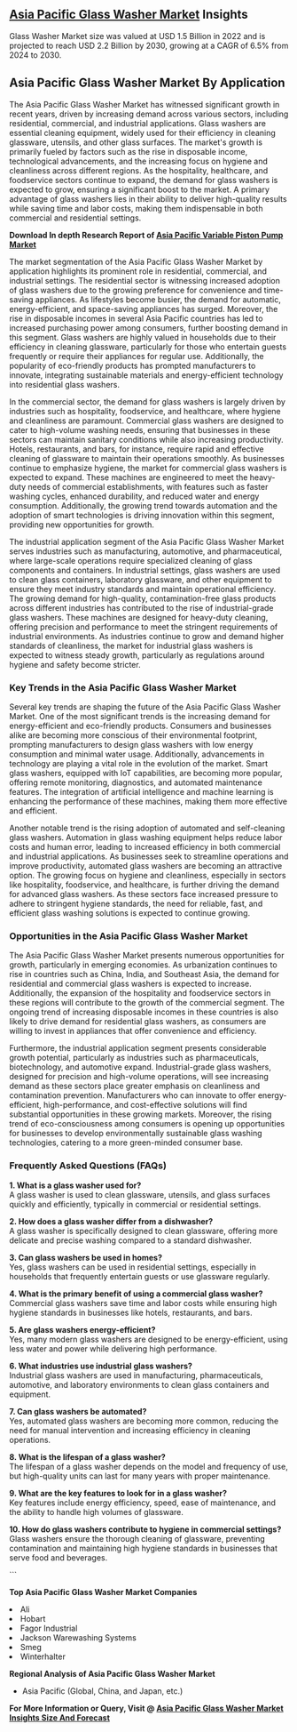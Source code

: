 <h2><a href="https://www.verifiedmarketreports.com/download-sample/?rid=525439&amp;utm_source=Github-Feb&amp;utm_medium=219" target="_blank">Asia Pacific Glass Washer Market</a> Insights</h2><p>Glass Washer Market size was valued at USD 1.5 Billion in 2022 and is projected to reach USD 2.2 Billion by 2030, growing at a CAGR of 6.5% from 2024 to 2030.</p><p><h2>Asia Pacific Glass Washer Market By Application</h2> <p>The Asia Pacific Glass Washer Market has witnessed significant growth in recent years, driven by increasing demand across various sectors, including residential, commercial, and industrial applications. Glass washers are essential cleaning equipment, widely used for their efficiency in cleaning glassware, utensils, and other glass surfaces. The market's growth is primarily fueled by factors such as the rise in disposable income, technological advancements, and the increasing focus on hygiene and cleanliness across different regions. As the hospitality, healthcare, and foodservice sectors continue to expand, the demand for glass washers is expected to grow, ensuring a significant boost to the market. A primary advantage of glass washers lies in their ability to deliver high-quality results while saving time and labor costs, making them indispensable in both commercial and residential settings. <p><strong>Download In depth Research Report of <a href="https://www.verifiedmarketreports.com/download-sample/?rid=236118&amp;utm_source=Pulse-Dec&amp;utm_medium=219" target="_blank">Asia Pacific Variable Piston Pump Market</a></strong></p> <p>The market segmentation of the Asia Pacific Glass Washer Market by application highlights its prominent role in residential, commercial, and industrial settings. The residential sector is witnessing increased adoption of glass washers due to the growing preference for convenience and time-saving appliances. As lifestyles become busier, the demand for automatic, energy-efficient, and space-saving appliances has surged. Moreover, the rise in disposable incomes in several Asia Pacific countries has led to increased purchasing power among consumers, further boosting demand in this segment. Glass washers are highly valued in households due to their efficiency in cleaning glassware, particularly for those who entertain guests frequently or require their appliances for regular use. Additionally, the popularity of eco-friendly products has prompted manufacturers to innovate, integrating sustainable materials and energy-efficient technology into residential glass washers. <p>In the commercial sector, the demand for glass washers is largely driven by industries such as hospitality, foodservice, and healthcare, where hygiene and cleanliness are paramount. Commercial glass washers are designed to cater to high-volume washing needs, ensuring that businesses in these sectors can maintain sanitary conditions while also increasing productivity. Hotels, restaurants, and bars, for instance, require rapid and effective cleaning of glassware to maintain their operations smoothly. As businesses continue to emphasize hygiene, the market for commercial glass washers is expected to expand. These machines are engineered to meet the heavy-duty needs of commercial establishments, with features such as faster washing cycles, enhanced durability, and reduced water and energy consumption. Additionally, the growing trend towards automation and the adoption of smart technologies is driving innovation within this segment, providing new opportunities for growth. <p>The industrial application segment of the Asia Pacific Glass Washer Market serves industries such as manufacturing, automotive, and pharmaceutical, where large-scale operations require specialized cleaning of glass components and containers. In industrial settings, glass washers are used to clean glass containers, laboratory glassware, and other equipment to ensure they meet industry standards and maintain operational efficiency. The growing demand for high-quality, contamination-free glass products across different industries has contributed to the rise of industrial-grade glass washers. These machines are designed for heavy-duty cleaning, offering precision and performance to meet the stringent requirements of industrial environments. As industries continue to grow and demand higher standards of cleanliness, the market for industrial glass washers is expected to witness steady growth, particularly as regulations around hygiene and safety become stricter. <h3>Key Trends in the Asia Pacific Glass Washer Market</h3> <p>Several key trends are shaping the future of the Asia Pacific Glass Washer Market. One of the most significant trends is the increasing demand for energy-efficient and eco-friendly products. Consumers and businesses alike are becoming more conscious of their environmental footprint, prompting manufacturers to design glass washers with low energy consumption and minimal water usage. Additionally, advancements in technology are playing a vital role in the evolution of the market. Smart glass washers, equipped with IoT capabilities, are becoming more popular, offering remote monitoring, diagnostics, and automated maintenance features. The integration of artificial intelligence and machine learning is enhancing the performance of these machines, making them more effective and efficient. <p>Another notable trend is the rising adoption of automated and self-cleaning glass washers. Automation in glass washing equipment helps reduce labor costs and human error, leading to increased efficiency in both commercial and industrial applications. As businesses seek to streamline operations and improve productivity, automated glass washers are becoming an attractive option. The growing focus on hygiene and cleanliness, especially in sectors like hospitality, foodservice, and healthcare, is further driving the demand for advanced glass washers. As these sectors face increased pressure to adhere to stringent hygiene standards, the need for reliable, fast, and efficient glass washing solutions is expected to continue growing. <h3>Opportunities in the Asia Pacific Glass Washer Market</h3> <p>The Asia Pacific Glass Washer Market presents numerous opportunities for growth, particularly in emerging economies. As urbanization continues to rise in countries such as China, India, and Southeast Asia, the demand for residential and commercial glass washers is expected to increase. Additionally, the expansion of the hospitality and foodservice sectors in these regions will contribute to the growth of the commercial segment. The ongoing trend of increasing disposable incomes in these countries is also likely to drive demand for residential glass washers, as consumers are willing to invest in appliances that offer convenience and efficiency. <p>Furthermore, the industrial application segment presents considerable growth potential, particularly as industries such as pharmaceuticals, biotechnology, and automotive expand. Industrial-grade glass washers, designed for precision and high-volume operations, will see increasing demand as these sectors place greater emphasis on cleanliness and contamination prevention. Manufacturers who can innovate to offer energy-efficient, high-performance, and cost-effective solutions will find substantial opportunities in these growing markets. Moreover, the rising trend of eco-consciousness among consumers is opening up opportunities for businesses to develop environmentally sustainable glass washing technologies, catering to a more green-minded consumer base. <h3>Frequently Asked Questions (FAQs)</h3> <p><b>1. What is a glass washer used for?</b><br> A glass washer is used to clean glassware, utensils, and glass surfaces quickly and efficiently, typically in commercial or residential settings.</p> <p><b>2. How does a glass washer differ from a dishwasher?</b><br> A glass washer is specifically designed to clean glassware, offering more delicate and precise washing compared to a standard dishwasher.</p> <p><b>3. Can glass washers be used in homes?</b><br> Yes, glass washers can be used in residential settings, especially in households that frequently entertain guests or use glassware regularly.</p> <p><b>4. What is the primary benefit of using a commercial glass washer?</b><br> Commercial glass washers save time and labor costs while ensuring high hygiene standards in businesses like hotels, restaurants, and bars.</p> <p><b>5. Are glass washers energy-efficient?</b><br> Yes, many modern glass washers are designed to be energy-efficient, using less water and power while delivering high performance.</p> <p><b>6. What industries use industrial glass washers?</b><br> Industrial glass washers are used in manufacturing, pharmaceuticals, automotive, and laboratory environments to clean glass containers and equipment.</p> <p><b>7. Can glass washers be automated?</b><br> Yes, automated glass washers are becoming more common, reducing the need for manual intervention and increasing efficiency in cleaning operations.</p> <p><b>8. What is the lifespan of a glass washer?</b><br> The lifespan of a glass washer depends on the model and frequency of use, but high-quality units can last for many years with proper maintenance.</p> <p><b>9. What are the key features to look for in a glass washer?</b><br> Key features include energy efficiency, speed, ease of maintenance, and the ability to handle high volumes of glassware.</p> <p><b>10. How do glass washers contribute to hygiene in commercial settings?</b><br> Glass washers ensure the thorough cleaning of glassware, preventing contamination and maintaining high hygiene standards in businesses that serve food and beverages.</p> ```</p><p><strong>Top Asia Pacific Glass Washer Market Companies</strong></p><div data-test-id=""><p><li>Ali</li><li> Hobart</li><li> Fagor Industrial</li><li> Jackson Warewashing Systems</li><li> Smeg</li><li> Winterhalter</li></p><div><strong>Regional Analysis of&nbsp;Asia Pacific Glass Washer Market</strong></div><ul><li dir="ltr"><p dir="ltr">Asia Pacific (Global, China, and Japan, etc.)</p></li></ul><p><strong>For More Information or Query, Visit @&nbsp;</strong><strong><a href="https://www.verifiedmarketreports.com/product/glass-washer-market-size-and-forecast/?utm_source=Github-Feb&amp;utm_medium=219" target="_blank">Asia Pacific Glass Washer Market Insights Size And Forecast</a></strong></p></div><h2>&nbsp;</h2><div data-test-id="">&nbsp;</div>
